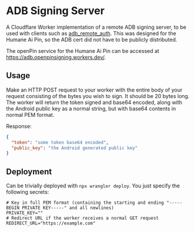 # ADB Signing Server

A Cloudflare Worker implementation of a remote ADB signing server, to be used with clients such as [adb_remote_auth](https://github.com/openaipin/adb_remote_auth). This was designed for the Humane Ai Pin, so the ADB cert did not have to be publicly distributed.

The openPin service for the Humane Ai Pin can be accessed at https://adb.openpinsigning.workers.dev/.

## Usage

Make an HTTP POST request to your worker with the entire body of your request consisting of the bytes you wish to sign. It should be 20 bytes long. The worker will return the token signed and base64 encoded, along with the Android public key as a normal string, but with base64 contents in normal PEM format.

Response:
```json
{
  "token": "some token base64 encoded",
  "public_key": "the Android generated public key"
}
```

## Deployment

Can be trivially deployed with `npx wrangler deploy`. You just specify the following secrets:

```
# Key in full PEM format (containing the starting and ending "-----BEGIN PRIVATE KEY-----" and all newlines)
PRIVATE_KEY=""
# Redirect URL if the worker receives a normal GET request
REDIRECT_URL="https://example.com"
```
